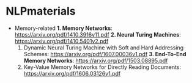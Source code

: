 # NLPmaterials

* Memory-related
  **1. Memory Networks**: https://arxiv.org/pdf/1410.3916v11.pdf
  **2. Neural Turing Machines**: https://arxiv.org/pdf/1410.5401v2.pdf
    1. Dynamic Neural Turing Machine with Soft and Hard Addressing Schemes: https://arxiv.org/pdf/1607.00036v1.pdf
  **3. End-To-End Memory Networks**: https://arxiv.org/pdf/1503.08895.pdf
    1. Key-Value Memory Networks for Directly Reading Documents: https://arxiv.org/pdf/1606.03126v1.pdf


